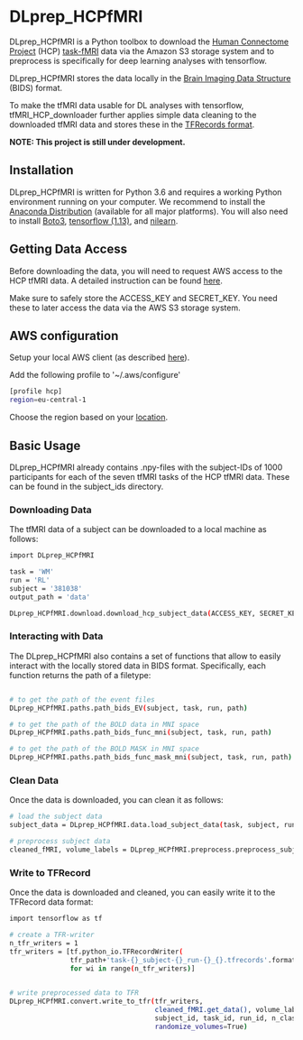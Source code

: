 # DLprep_HCPfMRI

DLprep_HCPfMRI is a Python toolbox to download the [Human Connectome Project](http://www.humanconnectomeproject.org) (HCP) [task-fMRI](https://www.humanconnectome.org/study/hcp-young-adult/project-protocol/task-fmri) data via the Amazon S3 storage system and to preprocess is specifically for deep learning analyses with tensorflow.

DLprep_HCPfMRI stores the data locally in the [Brain Imaging Data Structure](https://bids.neuroimaging.io) (BIDS) format.

To make the tfMRI data usable for DL analyses with tensorflow, tfMRI_HCP_downloader further applies simple data cleaning to the downloaded tfMRI data and stores these in the [TFRecords format](https://www.tensorflow.org/tutorials/load_data/tfrecord).  

**NOTE: This project is still under development.**

## Installation

DLprep_HCPfMRI is written for Python 3.6 and requires a working Python environment running on your computer. We recommend to install the [Anaconda Distribution](https://www.anaconda.com/distribution/) (available for all major platforms). You will also need to install [Boto3](https://boto3.amazonaws.com/v1/documentation/api/latest/index.html), [tensorflow (1.13)](https://www.tensorflow.org/install/pip), and [nilearn](https://nilearn.github.io/introduction.html#installing-nilearn). 

## Getting Data Access

Before downloading the data, you will need to request AWS access to the HCP tfMRI data. A detailed instruction can be found [here](https://wiki.humanconnectome.org/display/PublicData/How+To+Connect+to+Connectome+Data+via+AWS).

Make sure to safely store the ACCESS_KEY and SECRET_KEY. You need these to later access the data via the AWS S3 storage system. 

## AWS configuration

Setup your local AWS client (as described [here](https://docs.aws.amazon.com/cli/latest/userguide/cli-configure-files.html)). 

Add the following profile to '~/.aws/configure'

```bash
[profile hcp]
region=eu-central-1
```

Choose the region based on your [location](https://docs.aws.amazon.com/AmazonRDS/latest/UserGuide/Concepts.RegionsAndAvailabilityZones.html).

## Basic Usage

DLprep_HCPfMRI already contains .npy-files with the subject-IDs of 1000 participants for each of the seven tfMRI tasks of the HCP tfMRI data. These can be found in the subject_ids directory.

### Downloading Data
The tfMRI data of a subject can be downloaded to a local machine as follows:

```bash
import DLprep_HCPfMRI

task = 'WM'
run = 'RL'
subject = '381038'
output_path = 'data'

DLprep_HCPfMRI.download.download_hcp_subject_data(ACCESS_KEY, SECRET_KEY, subject, task, run, output_path)
```

### Interacting with Data
The DLprep_HCPfMRI also contains a set of functions that allow to easily interact with the locally stored data in BIDS format. Specifically, each function returns the path of a filetype:

```bash

# to get the path of the event files
DLprep_HCPfMRI.paths.path_bids_EV(subject, task, run, path)

# to get the path of the BOLD data in MNI space
DLprep_HCPfMRI.paths.path_bids_func_mni(subject, task, run, path)

# to get the path of the BOLD MASK in MNI space
DLprep_HCPfMRI.paths.path_bids_func_mask_mni(subject, task, run, path)
```

### Clean Data
Once the data is downloaded, you can clean it as follows:

```bash
# load the subject data
subject_data = DLprep_HCPfMRI.data.load_subject_data(task, subject, run, path, TR)

# preprocess subject data
cleaned_fMRI, volume_labels = DLprep_HCPfMRI.preprocess.preprocess_subject_data(subject_data, [run], high_pass=1./128., smoothing_fwhm=3)
```

### Write to TFRecord
Once the data is downloaded and cleaned, you can easily write it to the TFRecord data format:

```bash
import tensorflow as tf

# create a TFR-writer
n_tfr_writers = 1
tfr_writers = [tf.python_io.TFRecordWriter(
               tfr_path+'task-{}_subject-{}_run-{}_{}.tfrecords'.format(task, subject, run, wi))
               for wi in range(n_tfr_writers)]
               

# write preprocessed data to TFR
DLprep_HCPfMRI.convert.write_to_tfr(tfr_writers,
                                    cleaned_fMRI.get_data(), volume_labels,
                                    subject_id, task_id, run_id, n_classes_per_task,
                                    randomize_volumes=True)
```

